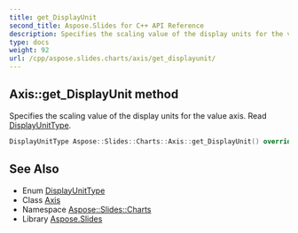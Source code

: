 ```yaml
---
title: get_DisplayUnit
second_title: Aspose.Slides for C++ API Reference
description: Specifies the scaling value of the display units for the value axis. Read DisplayUnitType.
type: docs
weight: 92
url: /cpp/aspose.slides.charts/axis/get_displayunit/
---
```

## Axis::get_DisplayUnit method


Specifies the scaling value of the display units for the value axis. Read [DisplayUnitType](../../displayunittype/).

```cpp
DisplayUnitType Aspose::Slides::Charts::Axis::get_DisplayUnit() override
```

## See Also

* Enum [DisplayUnitType](../../displayunittype/)
* Class [Axis](../)
* Namespace [Aspose::Slides::Charts](../../)
* Library [Aspose.Slides](../../../)
